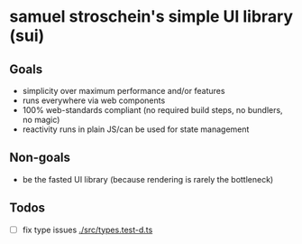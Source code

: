 # samuel stroschein's simple UI library (sui)

## Goals

- simplicity over maximum performance and/or features
- runs everywhere via web components
- 100% web-standards compliant (no required build steps, no bundlers, no magic)
- reactivity runs in plain JS/can be used for state management

## Non-goals

- be the fasted UI library (because rendering is rarely the bottleneck)

## Todos

- [ ] fix type issues [./src/types.test-d.ts](./src/types.test-d.ts)
